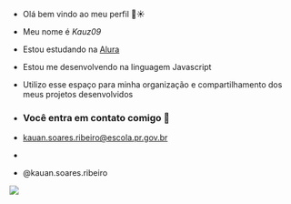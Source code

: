 - Olá bem vindo ao meu perfil 🥇☀️

- Meu nome é _Kauz09_

- Estou estudando na [Alura](https://www.alura.com.br)
- Estou me desenvolvendo na linguagem Javascript
- Utilizo esse espaço para minha organização e compartilhamento dos meus projetos desenvolvidos

- ### Você entra em contato comigo 📧

- kauan.soares.ribeiro@escola.pr.gov.br
- 
- @kauan.soares.ribeiro



![]( https://media1.tenor.com/m/aLMSiZ-Hx8IAAAAd/memphis-grizzlies-ja-morant.gif)







